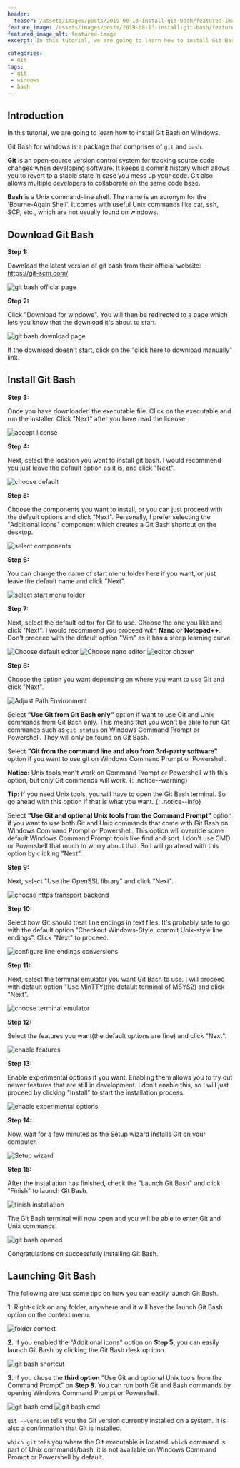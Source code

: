 ```yaml
---
header:
  teaser: /assets/images/posts/2019-08-13-install-git-bash/featured-image.jpg
feature_image: /assets/images/posts/2019-08-13-install-git-bash/featured-image.jpg
featured_image_alt: featured-image
excerpt: In this tutorial, we are going to learn how to install Git Bash on Windows. Git Bash for windows is a package that comprises of `git` and `bash`.

categories:
 - Git
tags:
 - git
 - windows
 - bash
---
```

## Introduction
In this tutorial, we are going to learn how to install Git Bash on Windows.

 Git Bash for windows is a package that comprises of `git` and `bash`.

**Git** is an open-source version control system for tracking source code changes when developing software. It keeps a commit history which allows you to revert to a stable state in case you mess up your code. Git also allows multiple developers to collaborate on the same code base.

**Bash** is a Unix command-line shell. The name is an acronym for the 'Bourne-Again Shell'. It comes with useful Unix commands like cat, ssh, SCP, etc., which are not usually found on windows.

## Download Git Bash
**Step 1:**

Download the latest version of git bash from their official website: https://git-scm.com/

![git bash official page](/assets/images/posts/2019-08-13-install-git-bash/official-homepage.jpg)

**Step 2:**

Click "Download for windows". You will then be redirected to a page which lets you know that the download it's about to start. 

![git bash download page](/assets/images/posts/2019-08-13-install-git-bash/download-starting.jpg) 

If the download doesn't start, click on the "click here to download manually" link.

## Install Git Bash
**Step 3:**

Once you have downloaded the executable file. Click on the executable and run the installer. Click "Next" after you have read the license

![accept license](/assets/images/posts/2019-08-13-install-git-bash/accept-license.jpg)

**Step 4:**

Next, select the location you want to install git bash. I would recommend you just leave the default option as it is, and click "Next".

![choose default](/assets/images/posts/2019-08-13-install-git-bash/installation-directory.jpg)

**Step 5:**

Choose the components you want to install, or you can just proceed with the default options and click "Next". Personally, I prefer selecting the "Additional icons" component which creates a Git Bash shortcut on the desktop.

![select components](/assets/images/posts/2019-08-13-install-git-bash/select-components.jpg)

**Step 6:**

You can change the name of start menu folder here if you want, or just leave the default name and click "Next".

![select start menu folder](/assets/images/posts/2019-08-13-install-git-bash/select-start-menu-folder.jpg)

**Step 7:**

Next, select the default editor for Git to use. Choose the one you like and click "Next". I would recommend you proceed with **Nano** or **Notepad++**. Don't proceed with the default option "Vim" as it has a steep learning curve.

![Choose default editor](/assets/images/posts/2019-08-13-install-git-bash/choose-editor.jpg)
![Choose nano editor](/assets/images/posts/2019-08-13-install-git-bash/choose-nano.jpg)
![editor chosen](/assets/images/posts/2019-08-13-install-git-bash/editor-chosen.jpg)

**Step 8:**

Choose the option you want depending on where you want to use Git and click "Next".

![Adjust Path Environment](/assets/images/posts/2019-08-13-install-git-bash/path-environment.jpg)

Select **"Use Git from Git Bash only"** option if want to use Git and Unix commands from Git Bash only. This means that you won't be able to run Git commands such as `git status` on Windows Command Prompt or Powershell. They will only be found on Git Bash.

Select **"Git from the command line and also from 3rd-party software"** option if you want to use git on Windows Command Prompt or Powershell.

**Notice:**  Unix tools won't work on Command Prompt or Powershell with this option, but only Git commands will work.
{: .notice--warning}  

**Tip:** If you need
Unix tools, you will have to open the Git Bash terminal. So go ahead with this option if that is what you want. 
{: .notice--info}

Select **"Use Git and optional Unix tools from the Command Prompt"** option if you want to use both Git and Unix commands that come with Git Bash on Windows Command Prompt or Powershell. This option will override some default Windows Command Prompt tools like find and sort. I don't use CMD or Powershell that much to worry about that. So I will go ahead with this option by clicking "Next".


**Step 9:**

Next, select "Use the OpenSSL library" and click "Next".

![choose https transport backend](/assets/images/posts/2019-08-13-install-git-bash/choosing-https-transport.jpg)

**Step 10:**

Select how Git should treat line endings in text files. It's probably safe to go with the default option "Checkout Windows-Style, commit Unix-style line endings". Click "Next" to proceed.

![configure line endings conversions](/assets/images/posts/2019-08-13-install-git-bash/configuring-the-line-endings.jpg)

**Step 11:**

Next, select the terminal emulator you want Git Bash to use. I will proceed with default option "Use MinTTY(the default terminal of MSYS2) and click "Next".

![choose terminal emulator](/assets/images/posts/2019-08-13-install-git-bash/terminal-emulator.jpg)

**Step 12:**

Select the features you want(the default options are fine) and click "Next". 

![enable features](/assets/images/posts/2019-08-13-install-git-bash/extra-options.jpg)

**Step 13:**

Enable experimental options if you want. Enabling them allows you to try out newer features that are still in development. I don't enable this, so I will just proceed by clicking "Install" to start the installation process.

![enable experimental options](/assets/images/posts/2019-08-13-install-git-bash/experimental-options.jpg)

**Step 14:**

Now, wait for a few minutes as the Setup wizard installs Git on your computer.

![Setup wizard](/assets/images/posts/2019-08-13-install-git-bash/installing.jpg)

**Step 15:**

After the installation has finished, check the "Launch Git Bash" and click "Finish" to launch Git Bash.

![finish installation](/assets/images/posts/2019-08-13-install-git-bash/completed-installation.jpg)

The Git Bash terminal will now open and you will be able to enter Git and Unix commands.

![git bash opened](/assets/images/posts/2019-08-13-install-git-bash/git-bash.jpg)

Congratulations on successfully installing Git Bash.

## Launching Git Bash
The following are just some tips on how you can easily launch Git Bash.

**1.** Right-click on any folder, anywhere and it will have the launch Git Bash option on the context menu.

![folder context](/assets/images/posts/2019-08-13-install-git-bash/folder-context.jpg)

**2.** If you enabled the "Additional icons" option on **Step 5**, you can easily launch Git Bash by clicking the Git Bash desktop icon.

![git bash shortcut](/assets/images/posts/2019-08-13-install-git-bash/git-bash-shortcut.jpg)

**3.** If you chose the **third option** "Use Git and optional Unix tools from the Command Prompt" on **Step 8**. You can run both Git and Bash commands by opening Windows Command Prompt or Powershell.

![git bash cmd](/assets/images/posts/2019-08-13-install-git-bash/bash-cmd.jpg)
![git bash cmd](/assets/images/posts/2019-08-13-install-git-bash/powershell-bash.jpg)

`git --version` tells you the Git version currently installed on a system. It is also a confirmation that Git is installed.

`which git` tells you where the Git executable is located. `which` command is part of Unix commands/bash, it is not available on Windows Command Prompt or Powershell by default. 